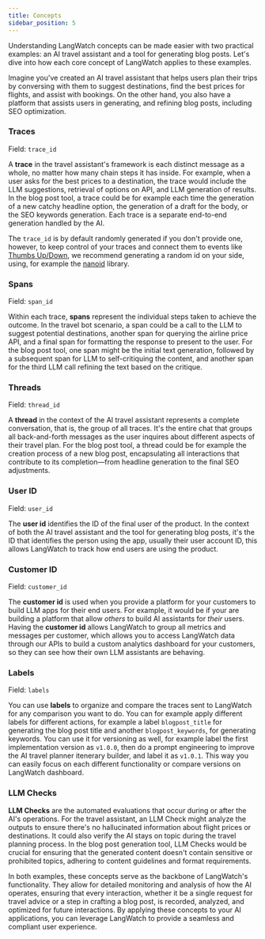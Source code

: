 ```yaml
---
title: Concepts
sidebar_position: 5
---
```


Understanding LangWatch concepts can be made easier with two practical examples: an AI travel assistant and a tool for generating blog posts. Let's dive into how each core concept of LangWatch applies to these examples.

Imagine you've created an AI travel assistant that helps users plan their trips by conversing with them to suggest destinations, find the best prices for flights, and assist with bookings. On the other hand, you also have a platform that assists users in generating, and refining blog posts, including SEO optimization.

### Traces

Field: `trace_id`

A **trace** in the travel assistant's framework is each distinct message as a whole, no matter how many chain steps it has inside. For example, when a user asks for the best prices to a destination, the trace would include the LLM suggestions, retrieval of options on API, and LLM generation of results. In the blog post tool, a trace could be for example each time the generation of a new catchy headline option, the generation of a draft for the body, or the SEO keywords generation. Each trace is a separate end-to-end generation handled by the AI.

The `trace_id` is by default randomly generated if you don't provide one, however, to keep control of your traces and connect them to events like [Thumbs Up/Down](../user-events/thumbs_up_down), we recommend generating a random id on your side, using, for example the [nanoid](https://pypi.org/project/nanoid/) library.

### Spans

Field: `span_id`

Within each trace, **spans** represent the individual steps taken to achieve the outcome. In the travel bot scenario, a span could be a call to the LLM to suggest potential destinations, another span for querying the airline price API, and a final span for formatting the response to present to the user. For the blog post tool, one span might be the initial text generation, followed by a subsequent span for LLM to self-critiquing the content, and another span for the third LLM call refining the text based on the critique.

### Threads

Field: `thread_id`

A **thread** in the context of the AI travel assistant represents a complete conversation, that is, the group of all traces. It's the entire chat that groups all back-and-forth messages as the user inquires about different aspects of their travel plan. For the blog post tool, a thread could be for example the creation process of a new blog post, encapsulating all interactions that contribute to its completion—from headline generation to the final SEO adjustments.

### User ID

Field: `user_id`

The **user id** identifies the ID of the final user of the product. In the context of both the AI travel assistant and the tool for generating blog posts, it's the ID that identifies the person using the app, usually their user account ID, this allows LangWatch to track how end users are using the product.

### Customer ID

Field: `customer_id`

The **customer id** is used when you provide a platform for your customers to build LLM apps for their end users. For example, it would be if your are building a platform that allow _others_ to build AI assistants for _their_ users. Having the **customer id** allows LangWatch to group all metrics and messages per customer, which allows you to access LangWatch data through our APIs to build a custom analytics dashboard for your customers, so they can see how their own LLM assistants are behaving.

### Labels

Field: `labels`

You can use **labels** to organize and compare the traces sent to LangWatch for any comparison you want to do. You can for example apply different labels for different actions, for example a label `blogpost_title` for generating the blog post title and another `blogpost_keywords`, for generating keywords. You can use it for versioning as well, for example label the first implementation
version as `v1.0.0`, then do a prompt engineering to improve the AI travel planner itenerary builder, and label it as `v1.0.1`. This way you can easily focus on each different functionality or compare versions on LangWatch dashboard.

### LLM Checks

**LLM Checks** are the automated evaluations that occur during or after the AI's operations. For the travel assistant, an LLM Check might analyze the outputs to ensure there's no hallucinated information about flight prices or destinations. It could also verify the AI stays on topic during the travel planning process. In the blog post generation tool, LLM Checks would be crucial for ensuring that the generated content doesn't contain sensitive or prohibited topics, adhering to content guidelines and format requirements.

In both examples, these concepts serve as the backbone of LangWatch's functionality. They allow for detailed monitoring and analysis of how the AI operates, ensuring that every interaction, whether it be a single request for travel advice or a step in crafting a blog post, is recorded, analyzed, and optimized for future interactions. By applying these concepts to your AI applications, you can leverage LangWatch to provide a seamless and compliant user experience.

